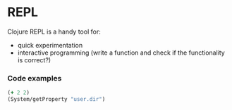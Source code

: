 # REPL

Clojure REPL is a handy tool for:

- quick experimentation
- interactive programming (write a function and check if the functionality is correct?)

### Code examples

```clojure
(+ 2 2)
(System/getProperty "user.dir")
```
